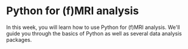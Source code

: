 # Python for (f)MRI analysis
In this week, you will learn how to use Python for (f)MRI analysis. We'll guide you through the basics of Python as well as several data analysis packages.